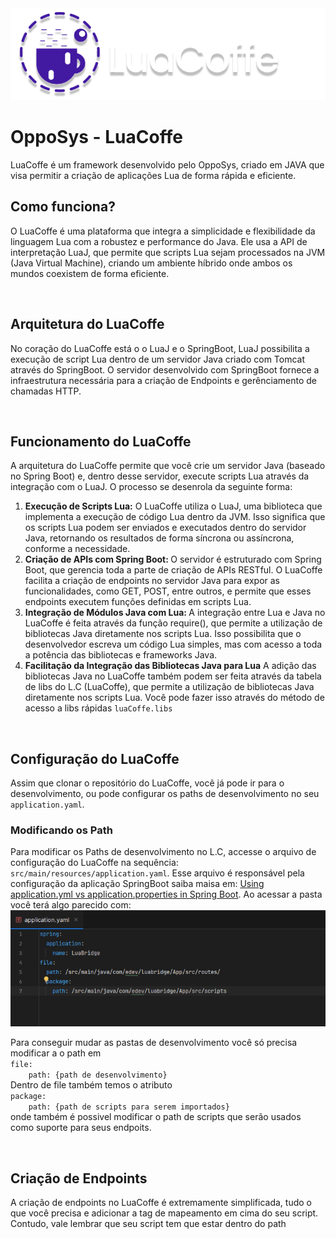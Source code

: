<img src="./assets/luacoffe.png" alt="LuaCoffe v1.0 Alpha logo">
<h1>OppoSys - LuaCoffe</h1>
<p>LuaCoffe é um framework desenvolvido pelo OppoSys, criado em JAVA que visa permitir a criação de aplicações Lua de forma rápida e eficiente.</p>
<h2>Como funciona?</h2>
<p>O LuaCoffe é uma plataforma que integra a simplicidade e flexibilidade da linguagem Lua com a robustez e performance do Java. Ele usa a API de interpretação LuaJ, que permite que scripts Lua sejam processados na JVM (Java Virtual Machine), criando um ambiente híbrido onde ambos os mundos coexistem de forma eficiente.
</p>
</br>
<h2>Arquitetura do LuaCoffe</h2>
<p>
No coração do LuaCoffe está o o LuaJ e o SpringBoot, LuaJ possibilita a execução de script Lua dentro de um servidor Java criado com Tomcat através do SpringBoot. O servidor desenvolvido com SpringBoot fornece a infraestrutura necessária para a criação de Endpoints e gerênciamento de chamadas HTTP.
</p>
</br>
<h2>Funcionamento do LuaCoffe</h2>
<p>
A arquitetura do LuaCoffe permite que você crie um servidor Java (baseado no Spring Boot) e, dentro desse servidor, execute scripts Lua através da integração com o LuaJ. O processo se desenrola da seguinte forma:
</p>
<ol>
<li><b>Execução de Scripts Lua:</b>
O LuaCoffe utiliza o LuaJ, uma biblioteca que implementa a execução de código Lua dentro da JVM. Isso significa que os scripts Lua podem ser enviados e executados dentro do servidor Java, retornando os resultados de forma síncrona ou assíncrona, conforme a necessidade.
</li>
<li><b>Criação de APIs com Spring Boot: </b>
O servidor é estruturado com Spring Boot, que gerencia toda a parte de criação de APIs RESTful. O LuaCoffe facilita a criação de endpoints no servidor Java para expor as funcionalidades, como GET, POST, entre outros, e permite que esses endpoints executem funções definidas em scripts Lua.
</li>
<li><b>Integração de Módulos Java com Lua: </b>
A integração entre Lua e Java no LuaCoffe é feita através da função require(), que permite a utilização de bibliotecas Java diretamente nos scripts Lua. Isso possibilita que o desenvolvedor escreva um código Lua simples, mas com acesso a toda a potência das bibliotecas e frameworks Java.
</li>
<li><b>Facilitação da Integração das Bibliotecas Java para Lua</b>
A adição das bibliotecas Java no LuaCoffe também podem ser feita através da tabela de libs do L.C (LuaCoffe), que permite a utilização de bibliotecas Java diretamente nos scripts Lua. Você pode fazer isso através do método de acesso a libs rápidas <code>luaCoffe.libs</code>
</li>
</ol>
</br>
<h2>Configuração do LuaCoffe</h2>
<p>
Assim que clonar o repositório do LuaCoffe, você já pode ir para o desenvolvimento, ou pode configurar os paths de desenvolvimento no seu <code>application.yaml</code>.
</p>
<h3>Modificando os Path</h3>
<p>
Para modificar os Paths de desenvolvimento no L.C, accesse o arquivo de configuração do LuaCoffe na sequência: <code>src/main/resources/application.yaml</code>. Esse arquivo é responsável pela configuração da aplicação SpringBoot saiba maisa em: <a href="https://www.baeldung.com/spring-boot-yaml-vs-properties">Using application.yml vs application.properties in Spring Boot</a>.
Ao acessar a pasta você terá algo parecido com:
</br>
<img src="./assets/application_yaml_example.png" alt=""/>
</br>
<p>
Para conseguir mudar as pastas de desenvolvimento você só precisa modificar a o path em 
<code>
file: 
    path: {path de desenvolvimento}
</code>
Dentro de file também temos o atributo 
<code>
package:
    path: {path de scripts para serem importados}
</code>
 onde também é possivel modificar o path de scripts que serão usados como suporte para seus endpoits.
</p>
</p>
</br>
<h2>Criação de Endpoints</h2>
<p>
A criação de endpoints no LuaCoffe é extremamente simplificada, tudo o que você precisa e adicionar a tag de mapeamento em cima do seu script. Contudo, vale lembrar que seu script tem que estar dentro do path
</p>